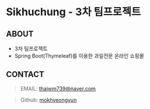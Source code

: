 # Sikhuchung - 3차 팀프로젝트

## ABOUT
- 3차 팀프로젝트
- Spring Boot(Thymeleaf)를 이용한 과일전문 온라인 쇼핑몰

## CONTACT
> EMAIL: <thajwm739@naver.com>

> Github: [mokhyeongyun](https://github.com/mokhyeongyun "바로가기")

